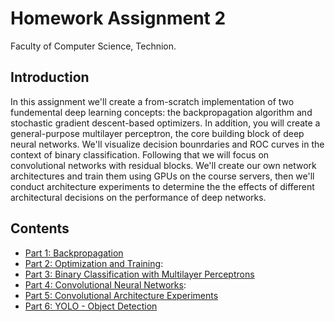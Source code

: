 # Homework Assignment 2

Faculty of Computer Science, Technion.

## Introduction

In this assignment we'll create a from-scratch implementation of two fundemental deep learning concepts: the backpropagation algorithm and stochastic gradient descent-based optimizers.
In addition, you will create a general-purpose multilayer perceptron, the core building
block of deep neural networks. We'll visualize decision bounrdaries and ROC curves in the context of binary classification.
Following that we will focus on convolutional networks with residual blocks.
We'll create our own network architectures and train them using GPUs on the course servers, then we'll conduct architecture experiments to determine the the effects of different architectural decisions on the performance of deep networks.

## Contents

- [Part 1: Backpropagation](#part1)
- [Part 2: Optimization and Training](#part2):
- [Part 3: Binary Classification with Multilayer Perceptrons](#part3)
- [Part 4: Convolutional Neural Networks](#part4):
- [Part 5: Convolutional Architecture Experiments](#part5)
- [Part 6: YOLO - Object Detection](#part6)